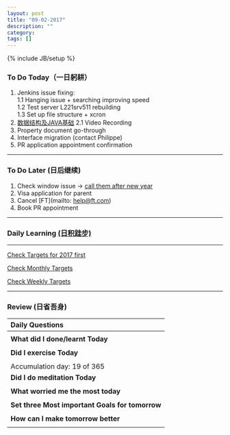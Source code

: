 ```yaml
---
layout: post
title: "09-02-2017"
description: ""
category: 
tags: []
---
```

{% include JB/setup %}

### To Do Today（一日躬耕）

1. Jenkins issue fixing: <br />
	1.1 Hanging issue + searching improving speed <br />
	1.2 Test server L221srv511 rebuilding <br />
	1.3 Set up file structure + xcron 
2. [数据结构及JAVA基础](https://www.bittiger.io/livecourses/9jfxfp77uQm5ZTMJJ)	
	2.1 Video Recording
3. Property document go-through
4. Interface migration (contact Philippe)
5. PR application appointment confirmation

---

### To Do Later (日后继续) 

1. Check window issue -> [call them after new year](http://neil526.tripod.com/) 
2. Visa application for parent
3. Cancel [FT](mailto: help@ft.com)
4. Book PR appointment 

---

### Daily Learning [(日积跬步)](https://yitianxu.github.io/2017/01/05/learning-summary)

---

[Check Targets for 2017 first](https://yitianxu.github.io/2016/12/30/resolution-for-2017)

[Check Monthly Targets](https://yitianxu.github.io/pages/monthly%20targets/Monthly)

[Check Weekly Targets](https://yitianxu.github.io/pages/weekly%20targets/Weekly%20Targets) 

---

### Review (日省吾身)

| Daily Questions                   |                                           
|:----------------------------------|
|                                   |
| **What did I done/learnt Today**| 
|    |
| **Did I exercise Today**|          
|     |
| Accumulation day: 19 of 365   |
| **Did I do meditation Today**|          
|     |
|**What worried me the most today**|
|                                |
|**Set three Most important Goals for tomorrow**|
|                                        |
|**How can I make tomorrow better**|
|                          |